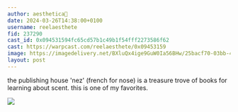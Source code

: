 ```yaml
---
author: aesthetica🎩
date: 2024-03-26T14:38:00+0100
username: reelaesthete
fid: 237290
cast_id: 0x094531594fc65cd57b1c49b1f54fff2273586f62
cast: https://warpcast.com/reelaesthete/0x09453159
image: https://imagedelivery.net/BXluQx4ige9GuW0Ia56BHw/25bacf70-03bb-453a-17e3-285a34293300/original
layout: post
---
```

the publishing house 'nez' (french for nose) is a treasure trove of books for learning about scent. this is one of my favorites.  

![](https://imagedelivery.net/BXluQx4ige9GuW0Ia56BHw/25bacf70-03bb-453a-17e3-285a34293300/original)